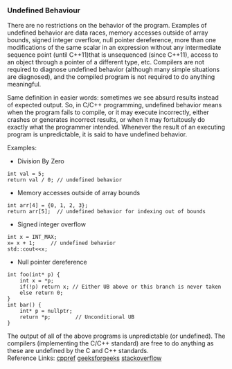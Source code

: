 ### Undefined Behaviour 
 There are no restrictions on the behavior of the program. 
 Examples of undefined behavior are data races, memory accesses outside of array bounds, signed integer overflow, null pointer dereference, more than one modifications 
 of the same scalar in an expression without any intermediate sequence point (until C++11)that is unsequenced (since C++11), 
 access to an object through a pointer of a different type, etc. Compilers are not required to diagnose undefined behavior 
 (although many simple situations are diagnosed), and the compiled program is not required to do anything meaningful.                                      
 
 Same definition in easier words: sometimes we see absurd results instead of expected output. So, in C/C++ programming, undefined behavior means when the program fails to compile, or it may execute incorrectly, either crashes or generates incorrect results, or when it may fortuitously do exactly what the programmer intended. Whenever the result of an executing program is unpredictable, it is said to have undefined behavior.                                    
 
 Examples:           
 - Division By Zero
 ```
 int val = 5;
return val / 0; // undefined behavior
```
- Memory accesses outside of array bounds
```
int arr[4] = {0, 1, 2, 3};
return arr[5];  // undefined behavior for indexing out of bounds
```
- Signed integer overflow
```
int x = INT_MAX;
x= x + 1;     // undefined behavior
std::cout<<x;
```
- Null pointer dereference 
```
int foo(int* p) {
    int x = *p;
    if(!p) return x; // Either UB above or this branch is never taken
    else return 0;
}
int bar() {
    int* p = nullptr;
    return *p;        // Unconditional UB
}
```
The output of all of the above programs is unpredictable (or undefined). The compilers (implementing the C/C++ standard) are free to do anything as these are undefined by the C and C++ standards.                                                
 Reference Links: [cppref](https://en.cppreference.com/w/cpp/language/ub) [geeksforgeeks](https://www.geeksforgeeks.org/undefined-behavior-c-cpp/) [stackoverflow](https://stackoverflow.com/questions/367633/what-are-all-the-common-undefined-behaviours-that-a-c-programmer-should-know-a) 
 
 
